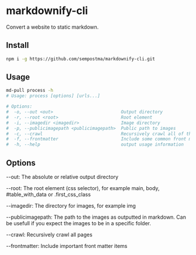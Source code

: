 # markdownify-cli
Convert a website to static markdown.

## Install

```bash
npm i -g https://github.com/sempostma/markdownify-cli.git
```

## Usage

```bash
md-pull process -h
# Usage: process [options] [urls...]

# Options:
#  -o, --out <out>                          Output directory
#  -r, --root <root>                        Root element
#  -i, --imagedir <imagedir>                Image directory
#  -p, --publicimagepath <publicimagepath>  Public path to images
#  -c, --crawl                              Recursively crawl all of the pages linked to this page.
#  -f, --frontmatter                        Include some common front matter entries in YAML format.
#  -h, --help                               output usage information
```
## Options

--out: The absolute or relative output directory

--root: The root element (css selector), for example main, body, #table_with_data or .first_css_class

--imagedir: The directory for images, for example img

--publicimagepath: The path to the images as outputted in markdown. Can be usefull if you expect the images to be in a specific folder.

--crawl: Recursively crawl all pages

--frontmatter: Include important front matter items

